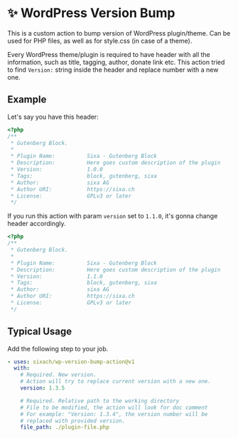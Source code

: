 # ✨ WordPress Version Bump

This is a custom action to bump version of WordPress plugin/theme. Can be used for PHP files, as well as for style.css (in case of a theme).

Every WordPress theme/plugin is required to have header with all the information, such as title, tagging, author, donate link etc. This action tried to find `Version:` string inside the header and replace number with a new one.

## Example

Let's say you have this header:

```php
<?php
/**
 * Gutenberg Block.
 *
 * Plugin Name:          Sixa - Gutenberg Block
 * Description:          Here goes custom description of the plugin
 * Version:              1.0.0
 * Tags:                 block, gutenberg, sixa
 * Author:               sixa AG
 * Author URI:           https://sixa.ch
 * License:              GPLv3 or later
 */
```

If you run this action with param `version` set to `1.1.0`, it's gonna change header accordingly.

```php
<?php
/**
 * Gutenberg Block.
 *
 * Plugin Name:          Sixa - Gutenberg Block
 * Description:          Here goes custom description of the plugin
 * Version:              1.1.0
 * Tags:                 block, gutenberg, sixa
 * Author:               sixa AG
 * Author URI:           https://sixa.ch
 * License:              GPLv3 or later
 */
```

## Typical Usage

Add the following step to your job.

```yml
- uses: sixach/wp-version-bump-action@v1
  with:
    # Required. New version.
    # Action will try to replace current version with a new one.
    version: 1.3.5

    # Required. Relative path to the working directory
    # File to be modified, the action will look for doc comment
    # For example: "Version: 1.3.4", the version number will be
    # replaced with provided version.
    file_path: ./plugin-file.php
```